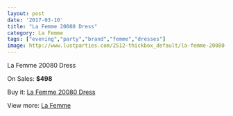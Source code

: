 ```yaml
---
layout: post
date: '2017-03-10'
title: "La Femme 20080 Dress"
category: La Femme
tags: ["evening","party","brand","femme","dresses"]
image: http://www.lustparties.com/2512-thickbox_default/la-femme-20080-dress.jpg
---
```

La Femme 20080 Dress

On Sales: **$498**
<a href="https://www.lustparties.com/en/la-femme/812-la-femme-20080-dress.html"><amp-img layout="responsive" width="600" height="600" src="//www.lustparties.com/2512-thickbox_default/la-femme-20080-dress.jpg" alt="La Femme 20080 Dress 0" /></a>
<a href="https://www.lustparties.com/en/la-femme/812-la-femme-20080-dress.html"><amp-img layout="responsive" width="600" height="600" src="//www.lustparties.com/2513-thickbox_default/la-femme-20080-dress.jpg" alt="La Femme 20080 Dress 1" /></a>

Buy it: [La Femme 20080 Dress](https://www.lustparties.com/en/la-femme/812-la-femme-20080-dress.html "La Femme 20080 Dress")

View more: [La Femme](https://www.lustparties.com/en/4-la-femme "La Femme")
